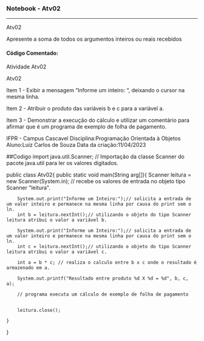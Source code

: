 ### Notebook - Atv02
**********************

Atv02

Apresente a soma de todos os argumentos inteiros ou reais recebidos
					
#### Código Comentado:

 Atividade Atv02
 
Atv02

Item 1 - Exibir a mensagem “Informe um inteiro: “, deixando o cursor na mesma linha.

Item 2 - Atribuir o produto das variáveis b e c para a variável a.

Item 3 - Demonstrar a execução do cálculo e utilizar um comentário para afirmar que é um programa de exemplo de folha de pagamento.

 IFPR - Campus Cascavel
 Disciplina:Programação Orientada à Objetos
 Aluno:Luiz Carlos de Souza
 Data da criação:11/04/2023 
 
##Codigo 
import java.util.Scanner; // Importação da classe Scanner do pacote java.util para ler os valores digitados.

public class Atv02{
    public static void main(String arg[]){
        Scanner leitura = new Scanner(System.in); // recebe os valores de entrada no objeto tipo Scanner "leitura".
        
        System.out.print("Informe um Inteiro:");// solicita a entrada de um valor inteiro e permanece na mesma linha por causa do print sem o ln.
        int b = leitura.nextInt();// utilizando o objeto do tipo Scanner leitura atribui o valor a variável b.

        System.out.print("Informe um Inteiro:");// solicita a entrada de um valor inteiro e permanece na mesma linha por causa do print sem o ln.
        int c = leitura.nextInt();// utilizando o objeto do tipo Scanner leitura atribui o valor a variável c.
        
        int a = b * c; // realiza o calculo entre b x c onde o resultado é armazenado em a.
        
        System.out.printf("Resultado entre produto %d X %d = %d", b, c, a);
        
        // programa executa um cálculo de exemplo de folha de pagamento
        
        
        leitura.close();

    }

}
